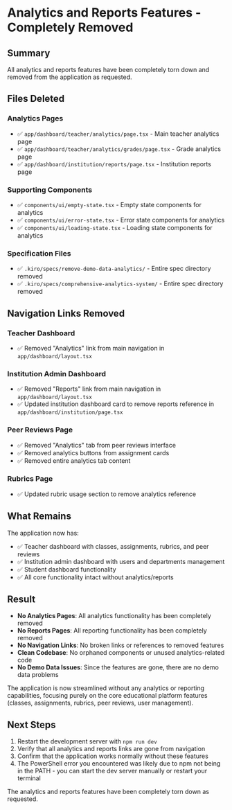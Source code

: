 # Analytics and Reports Features - Completely Removed

## Summary

All analytics and reports features have been completely torn down and removed from the application as requested.

## Files Deleted

### Analytics Pages
- ✅ `app/dashboard/teacher/analytics/page.tsx` - Main teacher analytics page
- ✅ `app/dashboard/teacher/analytics/grades/page.tsx` - Grade analytics page
- ✅ `app/dashboard/institution/reports/page.tsx` - Institution reports page

### Supporting Components
- ✅ `components/ui/empty-state.tsx` - Empty state components for analytics
- ✅ `components/ui/error-state.tsx` - Error state components for analytics
- ✅ `components/ui/loading-state.tsx` - Loading state components for analytics

### Specification Files
- ✅ `.kiro/specs/remove-demo-data-analytics/` - Entire spec directory removed
- ✅ `.kiro/specs/comprehensive-analytics-system/` - Entire spec directory removed

## Navigation Links Removed

### Teacher Dashboard
- ✅ Removed "Analytics" link from main navigation in `app/dashboard/layout.tsx`

### Institution Admin Dashboard  
- ✅ Removed "Reports" link from main navigation in `app/dashboard/layout.tsx`
- ✅ Updated institution dashboard card to remove reports reference in `app/dashboard/institution/page.tsx`

### Peer Reviews Page
- ✅ Removed "Analytics" tab from peer reviews interface
- ✅ Removed analytics buttons from assignment cards
- ✅ Removed entire analytics tab content

### Rubrics Page
- ✅ Updated rubric usage section to remove analytics reference

## What Remains

The application now has:
- ✅ Teacher dashboard with classes, assignments, rubrics, and peer reviews
- ✅ Institution admin dashboard with users and departments management
- ✅ Student dashboard functionality
- ✅ All core functionality intact without analytics/reports

## Result

- **No Analytics Pages**: All analytics functionality has been completely removed
- **No Reports Pages**: All reporting functionality has been completely removed  
- **No Navigation Links**: No broken links or references to removed features
- **Clean Codebase**: No orphaned components or unused analytics-related code
- **No Demo Data Issues**: Since the features are gone, there are no demo data problems

The application is now streamlined without any analytics or reporting capabilities, focusing purely on the core educational platform features (classes, assignments, rubrics, peer reviews, user management).

## Next Steps

1. Restart the development server with `npm run dev`
2. Verify that all analytics and reports links are gone from navigation
3. Confirm that the application works normally without these features
4. The PowerShell error you encountered was likely due to npm not being in the PATH - you can start the dev server manually or restart your terminal

The analytics and reports features have been completely torn down as requested.